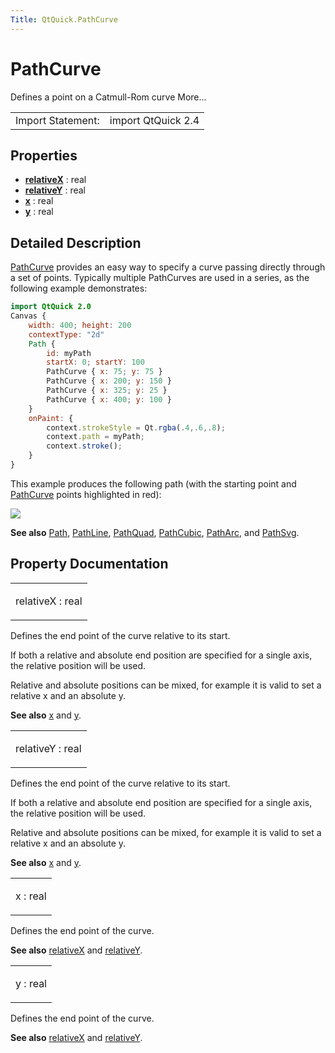 ```yaml
---
Title: QtQuick.PathCurve
---
```

        
PathCurve
=========

<span class="subtitle"></span>
Defines a point on a Catmull-Rom curve More...

|                   |                    |
|-------------------|--------------------|
| Import Statement: | import QtQuick 2.4 |

<span id="properties"></span>
Properties
----------

-   ****[relativeX](#relativeX-prop)**** : real
-   ****[relativeY](#relativeY-prop)**** : real
-   ****[x](#x-prop)**** : real
-   ****[y](#y-prop)**** : real

<span id="details"></span>
Detailed Description
--------------------

[PathCurve](index.html) provides an easy way to specify a curve passing directly through a set of points. Typically multiple PathCurves are used in a series, as the following example demonstrates:

``` qml
import QtQuick 2.0
Canvas {
    width: 400; height: 200
    contextType: "2d"
    Path {
        id: myPath
        startX: 0; startY: 100
        PathCurve { x: 75; y: 75 }
        PathCurve { x: 200; y: 150 }
        PathCurve { x: 325; y: 25 }
        PathCurve { x: 400; y: 100 }
    }
    onPaint: {
        context.strokeStyle = Qt.rgba(.4,.6,.8);
        context.path = myPath;
        context.stroke();
    }
}
```

This example produces the following path (with the starting point and [PathCurve](index.html) points highlighted in red):

![](https://developer.ubuntu.com/static/devportal_uploaded/fd3a5c32-eb73-4f9f-b062-29664dfc31de-api/apps/qml/sdk-15.04.6/QtQuick.PathCurve/images/declarative-pathcurve.png)

**See also** [Path](../QtQuick.Path.md), [PathLine](../QtQuick.PathLine.md), [PathQuad](../QtQuick.PathQuad.md), [PathCubic](../QtQuick.PathCubic.md), [PathArc](../QtQuick.PathArc.md), and [PathSvg](../QtQuick.PathSvg.md).

Property Documentation
----------------------

<table>
<colgroup>
<col width="100%" />
</colgroup>
<tbody>
<tr class="odd">
<td><p><span id="relativeX-prop"></span><span class="name">relativeX</span> : <span class="type">real</span></p></td>
</tr>
</tbody>
</table>

Defines the end point of the curve relative to its start.

If both a relative and absolute end position are specified for a single axis, the relative position will be used.

Relative and absolute positions can be mixed, for example it is valid to set a relative x and an absolute y.

**See also** [x](#x-prop) and [y](#y-prop).

<table>
<colgroup>
<col width="100%" />
</colgroup>
<tbody>
<tr class="odd">
<td><p><span id="relativeY-prop"></span><span class="name">relativeY</span> : <span class="type">real</span></p></td>
</tr>
</tbody>
</table>

Defines the end point of the curve relative to its start.

If both a relative and absolute end position are specified for a single axis, the relative position will be used.

Relative and absolute positions can be mixed, for example it is valid to set a relative x and an absolute y.

**See also** [x](#x-prop) and [y](#y-prop).

<table>
<colgroup>
<col width="100%" />
</colgroup>
<tbody>
<tr class="odd">
<td><p><span id="x-prop"></span><span class="name">x</span> : <span class="type">real</span></p></td>
</tr>
</tbody>
</table>

Defines the end point of the curve.

**See also** [relativeX](#relativeX-prop) and [relativeY](#relativeY-prop).

<table>
<colgroup>
<col width="100%" />
</colgroup>
<tbody>
<tr class="odd">
<td><p><span id="y-prop"></span><span class="name">y</span> : <span class="type">real</span></p></td>
</tr>
</tbody>
</table>

Defines the end point of the curve.

**See also** [relativeX](#relativeX-prop) and [relativeY](#relativeY-prop).

